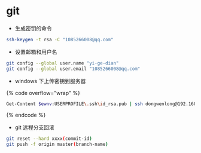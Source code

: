 # git

* 生成密钥的命令

```bash
ssh-keygen -t rsa -C "1085266008@qq.com"
```

* 设置邮箱和用户名

```bash
git config --global user.name "yi-ge-dian"
git config --global user.email "1085266008@qq.com"
```

* windows 下上传密钥到服务器

{% code overflow="wrap" %}
```bash
Get-Content $ewnv:USERPROFILE\.ssh\id_rsa.pub | ssh dongwenlong@192.168.140.128 "cat >> .ssh/authorized_keys" 
```
{% endcode %}

* git 远程分支回滚

```bash
git reset --hard xxxx(commit-id)
git push -f origin master(branch-name) 
```
